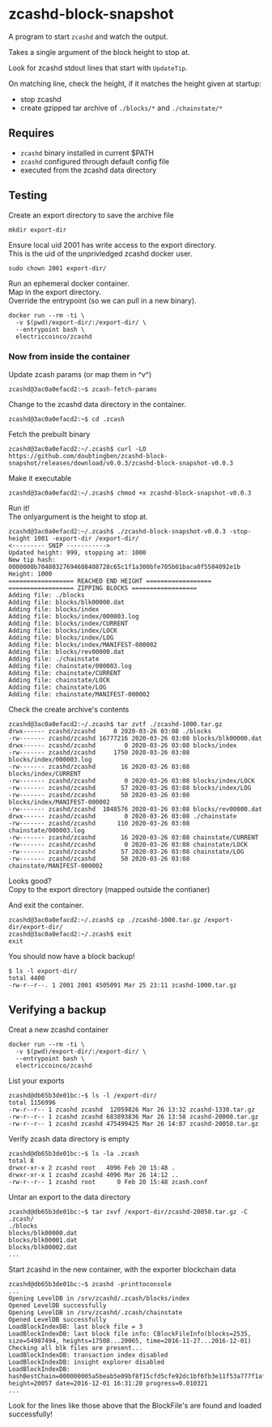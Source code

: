 # zcashd-block-snapshot

A program to start `zcashd` and watch the output.

Takes a single argument of the block height to stop at.

Look for zcashd stdout lines that start with `UpdateTip`.

On matching line, check the height, if it matches the height given at startup:
- stop zcashd
- create gzipped tar archive of `./blocks/*` and `./chainstate/*`

## Requires

- `zcashd` binary installed in current $PATH
- `zcashd` configured through default config file
- executed from the zcashd data directory

## Testing

Create an export directory to save the archive file
```
mkdir export-dir
```

Ensure local uid 2001 has write access to the export directory.  
This is the uid of the unprivledged zcashd docker user.
```
sudo chown 2001 export-dir/
```

Run an ephemeral docker container.  
Map in the export directory.  
Override the entrypoint (so we can pull in a new binary).  

```
docker run --rm -ti \
  -v $(pwd)/export-dir/:/export-dir/ \
  --entrypoint bash \
  electriccoinco/zcashd
```

### Now **from inside the container**  
Update zcash params (or map them in ^v^)

```
zcashd@3ac0a0efacd2:~$ zcash-fetch-params
```

Change to the zcashd data directory in the container.
```
zcashd@3ac0a0efacd2:~$ cd .zcash
```

Fetch the prebuilt binary
```
zcashd@3ac0a0efacd2:~/.zcash$ curl -LO https://github.com/doubtingben/zcashd-block-snapshot/releases/download/v0.0.3/zcashd-block-snapshot-v0.0.3
```

Make it executable
```
zcashd@3ac0a0efacd2:~/.zcash$ chmod +x zcashd-block-snapshot-v0.0.3
```

Run it!  
The onlyargument is the height to stop at.
```
zcashd@3ac0a0efacd2:~/.zcash$ ./zcashd-block-snapshot-v0.0.3 -stop-height 1001 -export-dir /export-dir/
<--------- SNIP ----------->
Updated height: 999, stopping at: 1000
New tip hash: 0000000b70480327694608408728c65c1f1a300bfe705b01baca0f5504092e1b Height: 1000
================== REACHED END HEIGHT ==================
================== ZIPPING BLOCKS ==================
Adding file: ./blocks
Adding file: blocks/blk00000.dat
Adding file: blocks/index
Adding file: blocks/index/000003.log
Adding file: blocks/index/CURRENT
Adding file: blocks/index/LOCK
Adding file: blocks/index/LOG
Adding file: blocks/index/MANIFEST-000002
Adding file: blocks/rev00000.dat
Adding file: ./chainstate
Adding file: chainstate/000003.log
Adding file: chainstate/CURRENT
Adding file: chainstate/LOCK
Adding file: chainstate/LOG
Adding file: chainstate/MANIFEST-000002
```

Check the create archive's contents
```
zcashd@3ac0a0efacd2:~/.zcash$ tar zvtf ./zcashd-1000.tar.gz 
drwx------ zcashd/zcashd     0 2020-03-26 03:08 ./blocks
-rw------- zcashd/zcashd 16777216 2020-03-26 03:08 blocks/blk00000.dat
drwx------ zcashd/zcashd        0 2020-03-26 03:08 blocks/index
-rw------- zcashd/zcashd     1750 2020-03-26 03:08 blocks/index/000003.log
-rw------- zcashd/zcashd       16 2020-03-26 03:08 blocks/index/CURRENT
-rw------- zcashd/zcashd        0 2020-03-26 03:08 blocks/index/LOCK
-rw------- zcashd/zcashd       57 2020-03-26 03:08 blocks/index/LOG
-rw------- zcashd/zcashd       50 2020-03-26 03:08 blocks/index/MANIFEST-000002
-rw------- zcashd/zcashd  1048576 2020-03-26 03:08 blocks/rev00000.dat
drwx------ zcashd/zcashd        0 2020-03-26 03:08 ./chainstate
-rw------- zcashd/zcashd      110 2020-03-26 03:08 chainstate/000003.log
-rw------- zcashd/zcashd       16 2020-03-26 03:08 chainstate/CURRENT
-rw------- zcashd/zcashd        0 2020-03-26 03:08 chainstate/LOCK
-rw------- zcashd/zcashd       57 2020-03-26 03:08 chainstate/LOG
-rw------- zcashd/zcashd       50 2020-03-26 03:08 chainstate/MANIFEST-000002
```

Looks good?  
Copy to the export directory (mapped outside the contianer)   

And exit the container.
```
zcashd@3ac0a0efacd2:~/.zcash$ cp ./zcashd-1000.tar.gz /export-dir/export-dir/
zcashd@3ac0a0efacd2:~/.zcash$ exit
exit
```

You should now have a block backup!
```
$ ls -l export-dir/
total 4400
-rw-r--r--. 1 2001 2001 4505091 Mar 25 23:11 zcashd-1000.tar.gz
```

## Verifying a backup

Creat a new zcashd container
```
docker run --rm -ti \
  -v $(pwd)/export-dir/:/export-dir/ \
  --entrypoint bash \
  electriccoinco/zcashd
```

List your exports
```
zcashd@db65b3de01bc:~$ ls -l /export-dir/
total 1156996
-rw-r--r-- 1 zcashd zcashd  12059826 Mar 26 13:32 zcashd-1330.tar.gz
-rw-r--r-- 1 zcashd zcashd 683893836 Mar 26 13:58 zcashd-20000.tar.gz
-rw-r--r-- 1 zcashd zcashd 475499425 Mar 26 14:07 zcashd-20050.tar.gz
```

Verify zcash data directory is empty
```
zcashd@db65b3de01bc:~$ ls -la .zcash
total 8
drwxr-xr-x 2 zcashd root   4096 Feb 20 15:48 .
drwxr-xr-x 1 zcashd zcashd 4096 Mar 26 14:12 ..
-rw-r--r-- 1 zcashd root      0 Feb 20 15:48 zcash.conf
```

Untar an export to the data directory
```
zcashd@db65b3de01bc:~$ tar zxvf /export-dir/zcashd-20050.tar.gz -C .zcash/
./blocks
blocks/blk00000.dat
blocks/blk00001.dat
blocks/blk00002.dat
...
```

Start zcashd in the new container, with the exporter blockchain data

```
zcashd@db65b3de01bc:~$ zcashd -printtoconsole
...
Opening LevelDB in /srv/zcashd/.zcash/blocks/index
Opened LevelDB successfully
Opening LevelDB in /srv/zcashd/.zcash/chainstate
Opened LevelDB successfully
LoadBlockIndexDB: last block file = 3
LoadBlockIndexDB: last block file info: CBlockFileInfo(blocks=2535, size=54987494, heights=17508...20065, time=2016-11-27...2016-12-01)
Checking all blk files are present...
LoadBlockIndexDB: transaction index disabled
LoadBlockIndexDB: insight explorer disabled
LoadBlockIndexDB: hashBestChain=000000005a5beab5e09bf8f15cfd5cfe92dc1bf6fb3e11f53a777f1af96465a9 height=20057 date=2016-12-01 16:31:20 progress=0.010321
...
```

Look for the lines like those above that the BlockFile's are found and loaded successfully!
